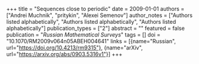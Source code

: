 +++
title = "Sequences close to periodic"
date = 2009-01-01
authors = ["Andrei Muchnik", "pritykin", "Alexei Semenov"]
author_notes = ["Authors listed alphabetically", "Authors listed alphabetically", "Authors listed alphabetically"]
publication_types = ["2"]
abstract = ""
featured = false
publication = "*Russian Mathematical Surveys*"
tags = []
doi = "10.1070/RM2009v064n05ABEH004641"
links = [{name="Russian", url="https://doi.org/10.4213/rm9315"},
         {name="arXiv", url="https://arxiv.org/abs/0903.5316v1"}]
+++

